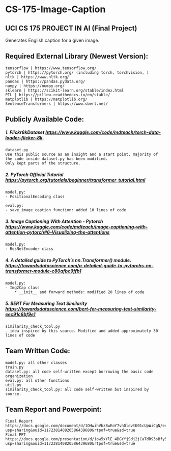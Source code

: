 # CS-175-Image-Caption
## UCI CS 175 PROJECT IN AI (Final Project)
Generates English caption for a given image.


## Required External Library (Newest Version):
    tensorflow | https://www.tensorflow.org/
    pytorch | https://pytorch.org/ (including torch, torchvision, )
    nltk | https://www.nltk.org/
    pandas | https://pandas.pydata.org/
    numpy | https://numpy.org/
    sklearn | https://scikit-learn.org/stable/index.html
    PIL | https://pillow.readthedocs.io/en/stable/
    matplotlib | https://matplotlib.org/
    SentenceTransformers | https://www.sbert.net/

## Publicly Available Code:
##### 1. Flickr8kDataset https://www.kaggle.com/code/mdteach/torch-data-loader-flicker-8k.
    dataset.py
    Use this public source as an insight and a start point, majority of the code inside dataset.py has been modified. 
    Only kept parts of the structure.
    
##### 2. PyTorch Official Tutorial https://pytorch.org/tutorials/beginner/transformer_tutorial.html
    model.py:
    - PositionalEncoding class
    
    eval.py:
    - save_image_caption function: added 10 lines of code

##### 3. Image Captioning With Attention - Pytorch https://www.kaggle.com/code/mdteach/image-captioning-with-attention-pytorch#6-Visualizing-the-attentions
    model.py: 
    - ResNetEncoder class
    
##### 4. A detailed guide to PyTorch’s nn.Transformer() module. https://towardsdatascience.com/a-detailed-guide-to-pytorchs-nn-transformer-module-c80afbc9ffb1
    model.py:
    - Img2Cap class
        * __init__ and forward methods: modified 20 lines of code

##### 5. BERT For Measuring Text Similarity https://towardsdatascience.com/bert-for-measuring-text-similarity-eec91c6bf9e1
    similarity_check_tool.py
    - idea inspired by this source. Modified and added approximately 30 lines of code

## Team Written Code:
    model.py: all other classes
    train.py
    dataset.py: all code self-written except borrowing the basic code organization
    eval.py: all other functions
    util.py
    similarity_check_tool.py: all code self-written but inspired by source.
    
## Team Report and Powerpoint:
    Final Report https://docs.google.com/document/d/1OHwihVbzBwEoY7vhDldvtK01cUpWiCgN/edit?usp=sharing&ouid=117238140820586439680&rtpof=true&sd=true 
    Final PPT https://docs.google.com/presentation/d/1ow5xYlE_4BGYYjSdj2jCaTdR93sBfy55/edit?usp=sharing&ouid=117238140820586439680&rtpof=true&sd=true 
